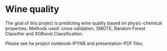 # Wine quality
The goal of this project is predicting wine quality based on physic-chemical properties. Methods used: cross validation, SMOTE, Random Forest Classifier and XGBoost Classification.

Please see he project notebook-IPYNB and presentation-PDF files.
